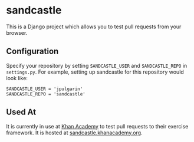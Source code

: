 sandcastle
==========

This is a Django project which allows you to test pull requests from your browser.

Configuration
-------------

Specify your repository by setting `SANDCASTLE_USER` and
`SANDCASTLE_REPO` in `settings.py`. For example, setting up sandcastle
for this repository would look like:

    SANDCASTLE_USER = 'jpulgarin'
    SANDCASTLE_REPO = 'sandcastle'

Used At
-------

It is currently in use at [Khan Academy](http://www.khanacademy.org) to
test pull requests to their exercise framework. It is hosted at [sandcastle.khanacademy.org](http://sandcastle.khanacademy.org).
